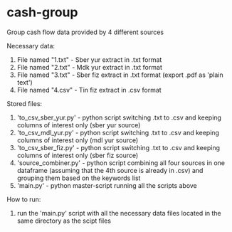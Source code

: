 # cash-group
 Group cash flow data provided by 4 different sources

Necessary data:
1. File named "1.txt" - Sber yur extract in .txt format
2. File named "2.txt" - Mdk yur extract in .txt format
3. File named "3.txt" - Sber fiz extract in .txt format (export .pdf as 'plain text')
4. File named "4.csv" - Tin fiz extract in .csv format

Stored files:
1. 'to_csv_sber_yur.py' - python script switching .txt to .csv and keeping columns of interest only (sber yur source)
2. 'to_csv_mdl_yur.py' - python script switching .txt to .csv and keeping columns of interest only (mdl yur source)
3. 'to_csv_sber_fiz.py' - python script switching .txt to .csv and keeping columns of interest only (sber fiz source)
4. 'source_combiner.py' - python script combining all four sources in one dataframe (assuming that the 4th source is already in .csv) and grouping them based on the                           keywords list
5. 'main.py' - python master-script running all the scripts above

How to run:
1. run the 'main.py' script with all the necessary data files located in the same directory as the scipt files
